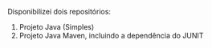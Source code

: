 Disponibilizei dois repositórios:
1. Projeto Java (Simples)
2. Projeto Java Maven, incluindo a dependência do JUNIT
